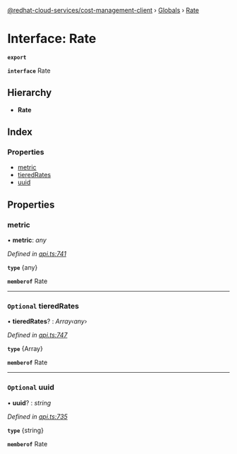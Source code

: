 [@redhat-cloud-services/cost-management-client](../README.md) › [Globals](../globals.md) › [Rate](rate.md)

# Interface: Rate

**`export`** 

**`interface`** Rate

## Hierarchy

* **Rate**

## Index

### Properties

* [metric](rate.md#metric)
* [tieredRates](rate.md#optional-tieredrates)
* [uuid](rate.md#optional-uuid)

## Properties

###  metric

• **metric**: *any*

*Defined in [api.ts:741](https://github.com/RedHatInsights/javascript-clients/blob/master/packages/cost-management/api.ts#L741)*

**`type`** {any}

**`memberof`** Rate

___

### `Optional` tieredRates

• **tieredRates**? : *Array‹any›*

*Defined in [api.ts:747](https://github.com/RedHatInsights/javascript-clients/blob/master/packages/cost-management/api.ts#L747)*

**`type`** {Array<any>}

**`memberof`** Rate

___

### `Optional` uuid

• **uuid**? : *string*

*Defined in [api.ts:735](https://github.com/RedHatInsights/javascript-clients/blob/master/packages/cost-management/api.ts#L735)*

**`type`** {string}

**`memberof`** Rate
